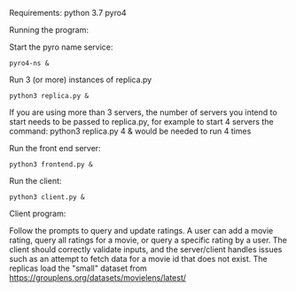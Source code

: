 Requirements:
python 3.7
pyro4

Running the program:

Start the pyro name service:

    pyro4-ns &
    
Run 3 (or more) instances of replica.py

    python3 replica.py &

If you are using more than 3 servers, the number of servers you intend to start needs to be passed
to replica.py, for example to start 4 servers the command:
    python3 replica.py 4 &
would be needed to run 4 times


Run the front end server:

    python3 frontend.py &


Run the client:

    python3 client.py &


Client program:

Follow the prompts to query and update ratings. A user can
add a movie rating, query all ratings for a movie, or query a specific rating by a user.
The client should correctly validate inputs, and the server/client handles issues such as
an attempt to fetch data for a movie id that does not exist.
The replicas load the "small" dataset from https://grouplens.org/datasets/movielens/latest/
